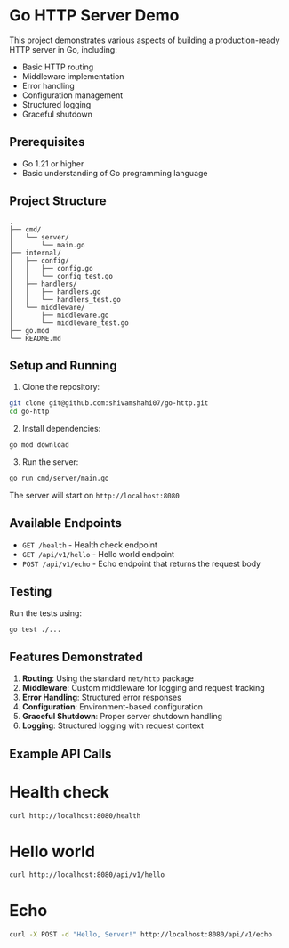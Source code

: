 # Go HTTP Server Demo

This project demonstrates various aspects of building a production-ready HTTP server in Go, including:

- Basic HTTP routing
- Middleware implementation
- Error handling
- Configuration management
- Structured logging
- Graceful shutdown

## Prerequisites

- Go 1.21 or higher
- Basic understanding of Go programming language

## Project Structure

```
.
├── cmd/
│   └── server/
│       └── main.go
├── internal/
│   ├── config/
│   │   ├── config.go
│   │   └── config_test.go
│   ├── handlers/
│   │   ├── handlers.go
│   │   └── handlers_test.go
│   └── middleware/
│       ├── middleware.go
│       └── middleware_test.go
├── go.mod
└── README.md
```

## Setup and Running

1. Clone the repository:

```bash
git clone git@github.com:shivamshahi07/go-http.git
cd go-http
```

2. Install dependencies:

```bash
go mod download
```

3. Run the server:

```bash
go run cmd/server/main.go
```

The server will start on `http://localhost:8080`

## Available Endpoints

- `GET /health` - Health check endpoint
- `GET /api/v1/hello` - Hello world endpoint
- `POST /api/v1/echo` - Echo endpoint that returns the request body

## Testing

Run the tests using:

```bash
go test ./...
```

## Features Demonstrated

1. **Routing**: Using the standard `net/http` package
2. **Middleware**: Custom middleware for logging and request tracking
3. **Error Handling**: Structured error responses
4. **Configuration**: Environment-based configuration
5. **Graceful Shutdown**: Proper server shutdown handling
6. **Logging**: Structured logging with request context

## Example API Calls

# Health check

```bash
curl http://localhost:8080/health
```

# Hello world

```bash
curl http://localhost:8080/api/v1/hello
```

# Echo

```bash
curl -X POST -d "Hello, Server!" http://localhost:8080/api/v1/echo
```
